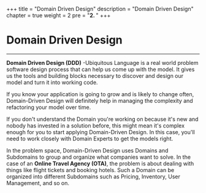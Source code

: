 +++
title = "Domain Driven Design"
description = "Domain Driven Design"
chapter = true
weight = 2
pre = "<b>2. </b>"
+++

# Domain Driven Design
---

**Domain Driven Design (DDD)** -Ubiquitous Language is a real world problem software design process that can help us come up with the model. It gives us the tools and building blocks necessary to discover and design our model and turn it into working code.

If you know your application is going to grow and is likely to change often, Domain-Driven
Design will definitely help in managing the complexity and refactoring your model over
time.

If you don't understand the Domain you're working on because it's new and nobody has
invested in a solution before, this might mean it's complex enough for you to start applying
Domain-Driven Design. In this case, you'll need to work closely with Domain Experts to get
the models right.

In the problem space, Domain-Driven Design uses Domains and Subdomains to group and
organize what companies want to solve. In the case of an **Online Travel Agency (OTA)**, the
problem is about dealing with things like flight tickets and booking hotels. Such a Domain
can be organized into different Subdomains such as Pricing, Inventory, User Management,
and so on.

